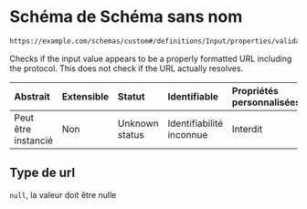 # Schéma de Schéma sans nom

```txt
https://example.com/schemas/custom#/definitions/Input/properties/validations/properties/url
```

Checks if the input value appears to be a properly formatted URL including the protocol. This does not check if the URL actually resolves.

| Abstrait            | Extensible | Statut         | Identifiable             | Propriétés personnalisées | Propriétés Additionnelles | Limites d'accès | Défini dans                                                                        |
| :------------------ | :--------- | :------------- | :----------------------- | :------------------------ | :------------------------ | :-------------- | :--------------------------------------------------------------------------------- |
| Peut être instancié | Non        | Unknown status | Identifiabilité inconnue | Interdit                  | Autorisé                  | aucun           | [FRW.form.schema.json\*](../out/FRW.form.schema.json "ouvrir le schéma d'origine") |

## Type de url

`null`, la valeur doit être nulle
